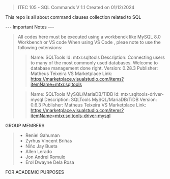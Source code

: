 > ITEC 105 - SQL Commands V 1.1
> Created on 01/12/2024

This repo is all about command clauses collection related to SQL 

--- Important Notes ---
> All codes here must be executed using a workbenck like MySQL 8.0 Workbench or VS code
> When using VS Code , pleae note to use the following extensions: 
> 
> > Name: SQLTools
> > Id: mtxr.sqltools
> > Description: Connecting users to many of the most commonly used databases. Welcome to database management done right.
> > Version: 0.28.3
> > Publisher: Matheus Teixeira
> > VS Marketplace Link: https://marketplace.visualstudio.com/items?itemName=mtxr.sqltools
>
> > Name: SQLTools MySQL/MariaDB/TiDB
> > Id: mtxr.sqltools-driver-mysql
> > Description: SQLTools MySQL/MariaDB/TiDB
> > Version: 0.6.3
> > Publisher: Matheus Teixeira
> > VS Marketplace Link: https://marketplace.visualstudio.com/items?itemName=mtxr.sqltools-driver-mysql
> >

GROUP MEMBERS
> - Reniel Gahuman
> - Zyrhus Vincent Briñas
> - Niño Jay Bueta
> - Allen Lerado
> - Jon Andrei Romulo
> - Erol Dwayne Dela Rosa

FOR ACADEMIC PURPOSES

